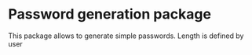 # Password generation package
This package allows to generate simple passwords. Length is defined by user 